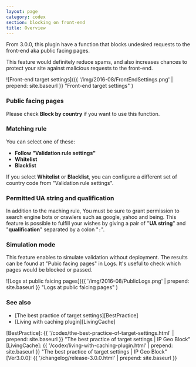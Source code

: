```yaml
---
layout: page
category: codex
section: blocking on front-end
title: Overview
---
```


From 3.0.0, this plugin have a function that blocks undesired requests to the 
front-end aka public facing pages.

This feature would definitely reduce spams, and also increases chances to 
protect your site against malicious requests to the front-end.

![Front-end target settings]({{ '/img/2016-08/FrontEndSettings.png' | prepend: site.baseurl }}
 "Front-end target settings"
)

### Public facing pages ###

Please check **Block by country** if you want to use this function.

### Matching rule ###

You can select one of these:

- **Follow "Validation rule settings"**
- **Whitelist**  
- **Blacklist**  

If you select **Whitelist** or **Blacklist**, you can configure a different set
of country code from "Validation rule settings".

### Permitted UA string and qualification ###

In addition to the maching rule, You must be sure to grant permission to search 
engine bots or crawlers such as google, yahoo and being. This feature is 
possible to fulfill your wishes by giving a pair of "**UA string**" and 
"**qualification**" separated by a colon "`:`".

### Simulation mode ###

This feature enables to simulate validation without deployment. The results 
can be found at "Pubic facing pages" in Logs. It's useful to check which pages 
would be blocked or passed.

![Logs at public faicing pages]({{ '/img/2016-08/PublicLogs.png' | prepend: site.baseurl }}
 "Logs at public faicing pages"
)



### See also ###

- [The best practice of target settings][BestPractice]
- [Living with caching plugin][LivingCache]

[IP-Geo-Block]: https://wordpress.org/plugins/ip-geo-block/ "WordPress › IP Geo Block « WordPress Plugins"
[BestPractice]: {{ '/codex/the-best-practice-of-target-settings.html' | prepend: site.baseurl }} "The best practice of target settings | IP Geo Block"
[LivingCache]:  {{ '/codex/living-with-caching-plugin.html'           | prepend: site.baseurl }} "The best practice of target settings | IP Geo Block"
[Ver3.0.0]:     {{ '/changelog/release-3.0.0.html' | prepend: site.baseurl }}
